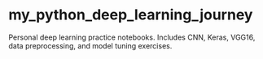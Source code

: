 # my_python_deep_learning_journey
Personal deep learning practice notebooks. Includes CNN, Keras, VGG16, data preprocessing, and model tuning exercises.
